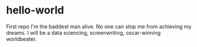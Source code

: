# hello-world
First repo
I'm the baddest man alive. No one can stop me from achieving my dreams. I will be a data sciencing, screenwriting, oscar-winning worldbeater. 
